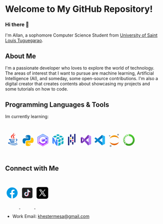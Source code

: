 # Welcome to My GitHub Repository!

### Hi there 👋
I'm Allan, a sophomore Computer Science Student from [University of Saint Louis Tuguegarao](http://usl.edu.ph/). 

## About Me
I'm a passionate developer who loves to explore the world of technology. The areas of interest that I want to pursue are machine learning, Artificial Intelligence (AI), and someday, some open-source contributions. I'm also a digital creator that creates contents about showcasing my projects and some tutorials on how to code.

## Programming Languages & Tools
Im currently learning:

<svg xmlns="http://www.w3.org/2000/svg" x="0px" y="0px" width="50" height="100" viewBox="0 0 48 48">
<path fill="#F44336" d="M23.65,24.898c-0.998-1.609-1.722-2.943-2.725-5.455C19.229,15.2,31.24,11.366,26.37,3.999c2.111,5.089-7.577,8.235-8.477,12.473C17.07,20.37,23.645,24.898,23.65,24.898z"></path><path fill="#F44336" d="M23.878,17.27c-0.192,2.516,2.229,3.857,2.299,5.695c0.056,1.496-1.447,2.743-1.447,2.743s2.728-0.536,3.579-2.818c0.945-2.534-1.834-4.269-1.548-6.298c0.267-1.938,6.031-5.543,6.031-5.543S24.311,11.611,23.878,17.27z"></path><g><path fill="#1565C0" d="M32.084 25.055c1.754-.394 3.233.723 3.233 2.01 0 2.901-4.021 5.643-4.021 5.643s6.225-.742 6.225-5.505C37.521 24.053 34.464 23.266 32.084 25.055zM29.129 27.395c0 0 1.941-1.383 2.458-1.902-4.763 1.011-15.638 1.147-15.638.269 0-.809 3.507-1.638 3.507-1.638s-7.773-.112-7.773 2.181C11.683 28.695 21.858 28.866 29.129 27.395z"></path><path fill="#1565C0" d="M27.935,29.571c-4.509,1.499-12.814,1.02-10.354-0.993c-1.198,0-2.974,0.963-2.974,1.889c0,1.857,8.982,3.291,15.63,0.572L27.935,29.571z"></path><path fill="#1565C0" d="M18.686,32.739c-1.636,0-2.695,1.054-2.695,1.822c0,2.391,9.76,2.632,13.627,0.205l-2.458-1.632C24.271,34.404,17.014,34.579,18.686,32.739z"></path><path fill="#1565C0" d="M36.281,36.632c0-0.936-1.055-1.377-1.433-1.588c2.228,5.373-22.317,4.956-22.317,1.784c0-0.721,1.807-1.427,3.477-1.093l-1.42-0.839C11.26,34.374,9,35.837,9,37.017C9,42.52,36.281,42.255,36.281,36.632z"></path><path fill="#1565C0" d="M39,38.604c-4.146,4.095-14.659,5.587-25.231,3.057C24.341,46.164,38.95,43.628,39,38.604z"></path></g>
</svg>


<svg xmlns="http://www.w3.org/2000/svg" x="0px" y="10px" width="45" height="100" viewBox="2 -6 48 48">
<path fill="#0277BD" d="M24.047,5c-1.555,0.005-2.633,0.142-3.936,0.367c-3.848,0.67-4.549,2.077-4.549,4.67V14h9v2H15.22h-4.35c-2.636,0-4.943,1.242-5.674,4.219c-0.826,3.417-0.863,5.557,0,9.125C5.851,32.005,7.294,34,9.931,34h3.632v-5.104c0-2.966,2.686-5.896,5.764-5.896h7.236c2.523,0,5-1.862,5-4.377v-8.586c0-2.439-1.759-4.263-4.218-4.672C27.406,5.359,25.589,4.994,24.047,5z M19.063,9c0.821,0,1.5,0.677,1.5,1.502c0,0.833-0.679,1.498-1.5,1.498c-0.837,0-1.5-0.664-1.5-1.498C17.563,9.68,18.226,9,19.063,9z"></path><path fill="#FFC107" d="M23.078,43c1.555-0.005,2.633-0.142,3.936-0.367c3.848-0.67,4.549-2.077,4.549-4.67V34h-9v-2h9.343h4.35c2.636,0,4.943-1.242,5.674-4.219c0.826-3.417,0.863-5.557,0-9.125C41.274,15.995,39.831,14,37.194,14h-3.632v5.104c0,2.966-2.686,5.896-5.764,5.896h-7.236c-2.523,0-5,1.862-5,4.377v8.586c0,2.439,1.759,4.263,4.218,4.672C19.719,42.641,21.536,43.006,23.078,43z M28.063,39c-0.821,0-1.5-0.677-1.5-1.502c0-0.833,0.679-1.498,1.5-1.498c0.837,0,1.5,0.664,1.5,1.498C29.563,38.32,28.899,39,28.063,39z"></path>
</svg>

<svg xmlns="http://www.w3.org/2000/svg" x="0px" y="0px" width="45" height="100" viewBox="5 -6 64 64">
<linearGradient id="dFMIpH0DLBLP_Mye2ctJMa_Fycm8TUhWmFU_gr1" x1="15.25" x2="15.25" y1="31.296" y2="15.385" gradientTransform="matrix(1 0 0 -1 0 64)" gradientUnits="userSpaceOnUse"><stop offset="0" stop-color="#8ab4ff"></stop><stop offset=".699" stop-color="#e492ff"></stop></linearGradient><path fill="url(#dFMIpH0DLBLP_Mye2ctJMa_Fycm8TUhWmFU_gr1)" d="M19.09,39.37c0,0.01,0.01,0.01,0.01,0.02l-7.7,4.5L19.09,39.37z"></path><linearGradient id="dFMIpH0DLBLP_Mye2ctJMb_Fycm8TUhWmFU_gr2" x1="15.25" x2="15.25" y1="33.329" y2="20.11" gradientTransform="matrix(1 0 0 -1 0 64)" gradientUnits="userSpaceOnUse"><stop offset="0" stop-color="#8ab4ff"></stop><stop offset=".699" stop-color="#e492ff"></stop></linearGradient><path fill="url(#dFMIpH0DLBLP_Mye2ctJMb_Fycm8TUhWmFU_gr2)" d="M19.09,39.37c0,0.01,0.01,0.01,0.01,0.02	l-7.7,4.5L19.09,39.37z"></path><linearGradient id="dFMIpH0DLBLP_Mye2ctJMc_Fycm8TUhWmFU_gr3" x1="31.87" x2="31.87" y1="10.7" y2="35.152" gradientUnits="userSpaceOnUse"><stop offset="0" stop-color="#8ab4ff"></stop><stop offset="1" stop-color="#e492ff"></stop></linearGradient><path fill="url(#dFMIpH0DLBLP_Mye2ctJMc_Fycm8TUhWmFU_gr3)" d="M32,8.21l-20.6,11.9v23.78l7.69-4.52	c-1.18-2.17-1.85-4.65-1.85-7.3c0-2.88,0.8-5.56,2.18-7.87c2.68-4.46,7.57-7.46,13.15-7.46c5.27,0,10.11,2.67,12.94,7.12l-0.39,0.24	l-6.57,3.87c-1.35-1.99-3.57-3.16-5.98-3.16c-2.62,0-4.91,1.39-6.19,3.47c-0.68,1.11-1.07,2.4-1.07,3.79c0,1.16,0.27,2.25,0.75,3.22	l6.13-3.6h0.01l0.04,0.02l20.1-11.75L32,8.21z"></path><linearGradient id="dFMIpH0DLBLP_Mye2ctJMd_Fycm8TUhWmFU_gr4" x1="32" x2="32" y1="8.058" y2="57.784" gradientUnits="userSpaceOnUse"><stop offset="0" stop-color="#1a6dff"></stop><stop offset="1" stop-color="#c822ff"></stop></linearGradient><path fill="url(#dFMIpH0DLBLP_Mye2ctJMd_Fycm8TUhWmFU_gr4)" d="M32.24,31.71l-6.17,3.6	c1.19,2.38,3.66,4.02,6.5,4.02c2.382,0,4.553-1.156,5.911-3.063l7.076,3.931C42.76,44.666,37.897,47.4,32.57,47.4	c-5.8,0-10.87-3.24-13.47-8.01l-7.7,4.5L32,55.79l20.6-11.9v-0.22V20.11l-0.26-0.15L32.24,31.71z M51,31h-2v2h2v2h-2v2h-2v-2h-2v2	h-2v-2h-2v-2h2v-2h-2v-2h2v-2h2v2h2v-2h2v2h2V31z M45,31h2v2h-2V31z M55.1,16.93L33.5,4.46c-0.93-0.53-2.07-0.53-3,0L8.9,16.93	c-0.92,0.54-1.5,1.53-1.5,2.6v24.94c0,1.07,0.58,2.06,1.5,2.6l21.6,12.47c0.93,0.53,2.07,0.53,3,0l21.6-12.47	c0.92-0.54,1.5-1.53,1.5-2.6V19.53C56.6,18.46,56.02,17.47,55.1,16.93z M54.6,44.47c0,0.36-0.19,0.69-0.5,0.87L32.5,57.81	c-0.31,0.17-0.69,0.17-1,0L9.9,45.34c-0.31-0.18-0.5-0.51-0.5-0.87V19.53c0-0.36,0.19-0.69,0.5-0.87L31.5,6.19	c0.31-0.17,0.69-0.17,1,0l21.6,12.47c0.31,0.18,0.5,0.51,0.5,0.87V44.47z"></path>
</svg>

<svg xmlns="http://www.w3.org/2000/svg" x="0px" y="0px" width="45" height="100" viewBox="4 -4 48 48">
<polygon fill="#00acc1" points="21.196,12.276 14.392,8.842 6.922,12.569 13.912,16.078"></polygon><polygon fill="#00acc1" points="24.317,13.85 31.451,17.453 24.049,21.169 17.049,17.654"></polygon><polygon fill="#00acc1" points="33.846,8.893 41.176,12.569 34.619,15.86 27.47,12.254"></polygon><polygon fill="#00acc1" points="30.69,7.31 24.091,4 17.564,7.258 24.364,10.687"></polygon><polygon fill="#00acc1" points="25.532,35.725 25.532,44.73 33.525,40.74 33.518,31.732"></polygon><polygon fill="#00acc1" points="33.514,28.587 33.505,19.674 25.532,23.637 25.532,32.554"></polygon><polygon fill="#00acc1" points="43.111,26.918 43.111,35.957 36.292,39.359 36.287,30.361"></polygon><polygon fill="#00acc1" points="43.111,23.756 43.111,14.898 36.279,18.294 36.285,27.225"></polygon><path fill="#448aff" d="M22.71,23.637l-5.384-2.708v11.699c0,0-6.586-14.012-7.195-15.27 c-0.079-0.163-0.401-0.341-0.484-0.385C8.46,16.353,5,14.601,5,14.601v20.676l4.787,2.566V27.031c0,0,6.515,12.52,6.582,12.657 s0.718,1.455,1.418,1.919c0.929,0.618,4.919,3.016,4.919,3.016L22.71,23.637z"></path>
</svg>

<svg xmlns="http://www.w3.org/2000/svg" x="0px" y="0px" width="40" height="100" viewBox="7 -3 48 48">
<rect width="5" height="10" x="18" y="4" fill="#1a237e"></rect><rect width="5" height="10" x="18" y="25" fill="#1a237e"></rect><rect width="5" height="5" x="18" y="17" fill="#fbc02d"></rect><rect width="5" height="33" x="10" y="13" fill="#1a237e"></rect><rect width="5" height="10" x="26" y="33" fill="#1a237e"></rect><rect width="5" height="10" x="26" y="12" fill="#1a237e"></rect><rect width="5" height="5" x="26" y="25" fill="#ff4081"></rect><rect width="5" height="33" x="34" y="2" fill="#1a237e"></rect>
</svg>


<svg xmlns="http://www.w3.org/2000/svg" x="0px" y="0px" width="40" height="100" viewBox="4 -5 48 48">
<linearGradient id="~jm6wMmI3aADOIa51_ZGPa_ezj3zaVtImPg_gr1" x1="37.672" x2="37.672" y1="3.68" y2="44.487" gradientUnits="userSpaceOnUse"><stop offset="0" stop-color="#c391f7"></stop><stop offset="1" stop-color="#b579f4"></stop></linearGradient><path fill="url(#~jm6wMmI3aADOIa51_ZGPa_ezj3zaVtImPg_gr1)" d="M44,10.781v26.403c0,1.147-0.653,2.193-1.684,2.696c-2.348,1.144-6.392,3.113-7.05,3.413	C34.33,43.721,33.742,44,33.007,44s-1.221-0.479-1.559-0.836C31.11,42.806,34,33,34,33V6.23c0,0-3.182-0.666-2.58-1.337	c0.603-0.671,1.107-0.899,1.736-0.899c0.725,0,1.311,0.323,1.971,0.641c0.468,0.225,4.732,2.271,7.174,3.443	C43.342,8.577,44,9.627,44,10.781z"></path><linearGradient id="~jm6wMmI3aADOIa51_ZGPb_ezj3zaVtImPg_gr2" x1="4.598" x2="37.92" y1="38.164" y2="4.842" gradientUnits="userSpaceOnUse"><stop offset=".019" stop-color="#742fb6"></stop><stop offset=".32" stop-color="#702db5"></stop><stop offset=".364" stop-color="#5d2596"></stop><stop offset=".38" stop-color="#5d2596"></stop><stop offset=".48" stop-color="#5d2596"></stop><stop offset=".485" stop-color="#60279a"></stop><stop offset=".517" stop-color="#6f2dab"></stop><stop offset=".556" stop-color="#7932b6"></stop><stop offset=".61" stop-color="#7e34bd"></stop><stop offset=".762" stop-color="#8035bf"></stop><stop offset=".806" stop-color="#7d34bb"></stop><stop offset=".851" stop-color="#7530ae"></stop><stop offset=".897" stop-color="#66299a"></stop><stop offset=".943" stop-color="#52207d"></stop><stop offset=".963" stop-color="#481b6e"></stop></linearGradient><path fill="url(#~jm6wMmI3aADOIa51_ZGPb_ezj3zaVtImPg_gr2)" d="M4,32c0,1.928,0.261,2.214,2.134,3.028C7.59,35.661,8.17,36,8.559,36	c0.469,0,0.91-0.323,1.327-0.664S34,15.525,34,15.525V5.546c0-1.198-1.674-1.676-2.467-0.778c0,0-24.791,27.531-25.533,28.244	S5.767,31.119,4,32z"></path><linearGradient id="~jm6wMmI3aADOIa51_ZGPc_ezj3zaVtImPg_gr3" x1="4.405" x2="35.886" y1="25.413" y2="30.112" gradientUnits="userSpaceOnUse"><stop offset=".002" stop-color="#9c55d4"></stop><stop offset=".003" stop-color="#9c55d4"></stop><stop offset=".337" stop-color="#9751d2"></stop><stop offset=".737" stop-color="#8847cb"></stop><stop offset=".848" stop-color="#8343c8"></stop><stop offset=".89" stop-color="#8042c3"></stop><stop offset=".938" stop-color="#773db6"></stop><stop offset=".988" stop-color="#68369f"></stop><stop offset="1" stop-color="#643499"></stop></linearGradient><path fill="url(#~jm6wMmI3aADOIa51_ZGPc_ezj3zaVtImPg_gr3)" d="M4.62,13.681c0.317-0.152,2.934-1.322,3.256-1.463C8.254,12.053,8.39,12,8.669,12	c0.308,0,0.518,0.117,1.001,0.514C10.345,13.068,34,32.483,34,32.483v9.759c0,1.675-1.744,1.847-2.728,0.741	C30.574,42.199,6.389,15.434,6.389,15.434S4,16.641,4,15.587C4,14.166,4.276,13.847,4.62,13.681z"></path><linearGradient id="~jm6wMmI3aADOIa51_ZGPd_ezj3zaVtImPg_gr4" x1="6.5" x2="6.5" y1="34.157" y2="14.799" gradientUnits="userSpaceOnUse"><stop offset="0" stop-color="#5c1d9c"></stop><stop offset="1" stop-color="#561b90"></stop></linearGradient><path fill="url(#~jm6wMmI3aADOIa51_ZGPd_ezj3zaVtImPg_gr4)" d="M9,18.323v11.412c0,0-2.73,2.999-3.34,3.659C5.118,33.981,4,33.797,4,32.148v-16.72	c0-1.251,1.131-1.378,2.098-0.323C6.273,15.296,9,18.323,9,18.323z"></path>
</svg>

<svg xmlns="http://www.w3.org/2000/svg" x="0px" y="0px" width="40" height="100" viewBox="3 -5 48 48">
<path fill="#29b6f6" d="M44,11.11v25.78c0,1.27-0.79,2.4-1.98,2.82l-8.82,4.14L34,33V15L33.2,4.15l8.82,4.14 C43.21,8.71,44,9.84,44,11.11z"></path><path fill="#0277bd" d="M9,33.896L34,15V5.353c0-1.198-1.482-1.758-2.275-0.86L4.658,29.239 c-0.9,0.83-0.849,2.267,0.107,3.032c0,0,1.324,1.232,1.803,1.574C7.304,34.37,8.271,34.43,9,33.896z"></path><path fill="#0288d1" d="M9,14.104L34,33v9.647c0,1.198-1.482,1.758-2.275,0.86L4.658,18.761 c-0.9-0.83-0.849-2.267,0.107-3.032c0,0,1.324-1.232,1.803-1.574C7.304,13.63,8.271,13.57,9,14.104z"></path>
</svg>
<svg xmlns="http://www.w3.org/2000/svg" x="0px" y="0px" width="45" height="100" viewBox="2 -5 48 48">
<linearGradient id="70AWaG9FpYs2yn8LzRfdUa_J0SgMWzAxqFj_gr1" x1="17.151" x2="29.996" y1="8.498" y2="37.571" gradientUnits="userSpaceOnUse"><stop offset="0" stop-color="#f09701"></stop><stop offset="1" stop-color="#e36001"></stop></linearGradient><path fill="url(#70AWaG9FpYs2yn8LzRfdUa_J0SgMWzAxqFj_gr1)" d="M8.108,18.006C10.534,11.579,16.724,7,24,7c7.276,0,13.466,4.579,15.892,11.006	C36.653,14.6,30.757,12.313,24,12.313C17.243,12.313,11.347,14.6,8.108,18.006z M24,35.688c-6.757,0-12.653-2.287-15.892-5.693	C10.534,36.421,16.724,41,24,41c7.276,0,13.466-4.579,15.892-11.006C36.653,33.4,30.757,35.688,24,35.688z"></path><linearGradient id="70AWaG9FpYs2yn8LzRfdUb_J0SgMWzAxqFj_gr2" x1="1.319" x2="25.671" y1="44.651" y2="1.059" gradientUnits="userSpaceOnUse"><stop offset="0" stop-color="#a1aab3"></stop><stop offset="1" stop-color="#8f979e"></stop></linearGradient><path fill="url(#70AWaG9FpYs2yn8LzRfdUb_J0SgMWzAxqFj_gr2)" d="M39.512,4.744c0,1.515-1.228,2.744-2.744,2.744s-2.744-1.228-2.744-2.744S35.253,2,36.768,2	S39.512,3.228,39.512,4.744z M10.976,40.415c-1.818,0-3.293,1.474-3.293,3.293c0,1.818,1.474,3.293,3.293,3.293	s3.293-1.474,3.293-3.293C14.268,41.889,12.794,40.415,10.976,40.415z M7.683,6.39c-1.212,0-2.195,0.983-2.195,2.195	s0.983,2.195,2.195,2.195s2.195-0.983,2.195-2.195S8.895,6.39,7.683,6.39z"></path>
</svg>

<svg xmlns="http://www.w3.org/2000/svg" x="0px" y="0px" width="45" height="100" viewBox="4 -4 48 48">
<linearGradient id="I1Ls14S_9qH6lfzYnZ33la_F4uMFPZgS0gt_gr1" x1="20.837" x2="26.769" y1="4.234" y2="41.178" gradientUnits="userSpaceOnUse"><stop offset="0" stop-color="#50d133"></stop><stop offset="1" stop-color="#3da126"></stop></linearGradient><path fill="url(#I1Ls14S_9qH6lfzYnZ33la_F4uMFPZgS0gt_gr1)" d="M11.575,8.758c1.128,0.177,2.553,0.46,4.074,0.892c-0.343,0.977-0.636,2.004-0.856,3.057 c-1.093-0.01-2.173,0.066-3.212,0.201C11.482,11.344,11.508,9.907,11.575,8.758z M10.082,13.144 c-0.086-1.246-0.092-2.411-0.06-3.435C9.969,9.761,9.91,9.805,9.857,9.858c-1.25,1.25-2.277,2.636-3.127,4.097 C7.717,13.663,8.842,13.373,10.082,13.144z M12.205,17.121c0.579-0.994,1.279-1.936,2.129-2.787 c0.045-0.045,0.094-0.082,0.139-0.126c-0.935,0.008-1.862,0.082-2.759,0.202C11.818,15.306,11.988,16.217,12.205,17.121z M10.929,18.242c-0.335-1.195-0.563-2.408-0.706-3.588c-1.763,0.336-3.316,0.797-4.461,1.189c-0.02,0.045-0.042,0.088-0.062,0.133 c0.502,1.124,1.236,2.597,2.204,4.132C8.84,19.432,9.852,18.793,10.929,18.242z M6.776,20.965c-0.716-1.122-1.297-2.2-1.77-3.162 c-0.593,1.827-0.915,3.719-0.969,5.621C4.795,22.666,5.717,21.813,6.776,20.965z M4.202,26.624 c0.252,1.922,0.784,3.808,1.593,5.604c0.371-1.03,0.848-2.205,1.45-3.425C6.083,28.069,5.056,27.31,4.202,26.624z M4.32,25.153 c0.907,0.765,2.102,1.686,3.489,2.571C8.361,26.718,9,25.715,9.732,24.763c-0.801-0.832-1.522-1.721-2.164-2.622 C6.243,23.212,5.127,24.298,4.32,25.153z M8.688,21.282c0.506,0.717,1.073,1.417,1.68,2.087c0.055-1.206,0.265-2.404,0.637-3.564 C10.193,20.258,9.413,20.754,8.688,21.282z M16.231,8.138c0.477-1.151,0.988-2.194,1.472-3.096 c-1.67,0.552-3.285,1.313-4.789,2.315C13.91,7.542,15.035,7.791,16.231,8.138z M17.774,8.625c0.919,0.321,1.849,0.705,2.762,1.151 c0.862-0.998,1.601-1.839,2.097-2.4c-0.72-0.597-1.862-1.515-3.063-2.385C19.007,5.977,18.364,7.222,17.774,8.625z M11.168,35.604 c-1.438-0.131-2.76-0.357-3.867-0.593c0.731,1.108,1.583,2.158,2.557,3.132c0.513,0.513,1.049,0.987,1.601,1.432 C11.307,38.432,11.184,37.07,11.168,35.604z M38.142,9.857C33.68,5.396,27.617,3.499,21.785,4.144 c1.581,1.206,2.84,2.294,2.932,2.375l0.767,0.667l-0.679,0.756c-0.016,0.018-0.896,1.001-2.17,2.466 c0.454-0.045,0.909-0.07,1.365-0.07c3.5,0,7.001,1.333,9.666,3.997c5.33,5.33,5.33,14.002,0,19.332 c-4.618,4.617-11.744,5.226-17.032,1.842c-1.014,0.147-2.034,0.214-3.031,0.214c-0.447,0-0.886-0.016-1.321-0.038 c0.027,1.87,0.233,3.567,0.436,4.817c3.389,2.319,7.333,3.492,11.283,3.492c5.122,0,10.243-1.95,14.142-5.848l0,0 C45.94,30.344,45.94,17.656,38.142,9.857z M15.296,34.535c-0.33-0.273-0.652-0.56-0.961-0.868c-0.671-0.671-1.257-1.396-1.759-2.16 c-0.169,1.027-0.26,2.057-0.286,3.06C13.268,34.62,14.282,34.611,15.296,34.535z M17.185,10.131 c-0.282,0.793-0.523,1.621-0.721,2.464c0.91-0.602,1.88-1.069,2.88-1.43c0.035-0.041,0.074-0.088,0.109-0.129 C18.703,10.69,17.941,10.391,17.185,10.131z M10.47,25.799c-0.606,0.824-1.151,1.685-1.624,2.554 c0.865,0.5,1.789,0.957,2.748,1.349C11.022,28.453,10.646,27.138,10.47,25.799z M11.541,30.983 c-1.146-0.437-2.237-0.972-3.252-1.553c-0.775,1.586-1.341,3.103-1.722,4.276c1.202,0.291,2.823,0.608,4.613,0.779 C11.214,33.341,11.324,32.161,11.541,30.983z"></path>
</svg>



## Connect with Me
<a href=https://www.facebook.com/allankhester.mesa>
    <svg xmlns="http://www.w3.org/2000/svg" x="0px" y="0px" width="45
    " height="100" viewBox="0 0 48 48">
<path fill="#039be5" d="M24 5A19 19 0 1 0 24 43A19 19 0 1 0 24 5Z"></path><path fill="#fff" d="M26.572,29.036h4.917l0.772-4.995h-5.69v-2.73c0-2.075,0.678-3.915,2.619-3.915h3.119v-4.359c-0.548-0.074-1.707-0.236-3.897-0.236c-4.573,0-7.254,2.415-7.254,7.917v3.323h-4.701v4.995h4.701v13.729C22.089,42.905,23.032,43,24,43c0.875,0,1.729-0.08,2.572-0.194V29.036z"></path>
</svg>
</a>

<a href=https://www.tiktok.com/@educsystemsuckssss>
    <svg xmlns="http://www.w3.org/2000/svg" x="0px" y="0px" width="45" height="100" viewBox="0 0 48 48">
<path fill="#212121" fill-rule="evenodd" d="M10.904,6h26.191C39.804,6,42,8.196,42,10.904v26.191 C42,39.804,39.804,42,37.096,42H10.904C8.196,42,6,39.804,6,37.096V10.904C6,8.196,8.196,6,10.904,6z" clip-rule="evenodd"></path><path fill="#ec407a" fill-rule="evenodd" d="M29.208,20.607c1.576,1.126,3.507,1.788,5.592,1.788v-4.011 c-0.395,0-0.788-0.041-1.174-0.123v3.157c-2.085,0-4.015-0.663-5.592-1.788v8.184c0,4.094-3.321,7.413-7.417,7.413 c-1.528,0-2.949-0.462-4.129-1.254c1.347,1.376,3.225,2.23,5.303,2.23c4.096,0,7.417-3.319,7.417-7.413L29.208,20.607L29.208,20.607 z M30.657,16.561c-0.805-0.879-1.334-2.016-1.449-3.273v-0.516h-1.113C28.375,14.369,29.331,15.734,30.657,16.561L30.657,16.561z M19.079,30.832c-0.45-0.59-0.693-1.311-0.692-2.053c0-1.873,1.519-3.391,3.393-3.391c0.349,0,0.696,0.053,1.029,0.159v-4.1 c-0.389-0.053-0.781-0.076-1.174-0.068v3.191c-0.333-0.106-0.68-0.159-1.03-0.159c-1.874,0-3.393,1.518-3.393,3.391 C17.213,29.127,17.972,30.274,19.079,30.832z" clip-rule="evenodd"></path><path fill="#fff" fill-rule="evenodd" d="M28.034,19.63c1.576,1.126,3.507,1.788,5.592,1.788v-3.157 c-1.164-0.248-2.194-0.856-2.969-1.701c-1.326-0.827-2.281-2.191-2.561-3.788h-2.923v16.018c-0.007,1.867-1.523,3.379-3.393,3.379 c-1.102,0-2.081-0.525-2.701-1.338c-1.107-0.558-1.866-1.705-1.866-3.029c0-1.873,1.519-3.391,3.393-3.391 c0.359,0,0.705,0.056,1.03,0.159V21.38c-4.024,0.083-7.26,3.369-7.26,7.411c0,2.018,0.806,3.847,2.114,5.183 c1.18,0.792,2.601,1.254,4.129,1.254c4.096,0,7.417-3.319,7.417-7.413L28.034,19.63L28.034,19.63z" clip-rule="evenodd"></path><path fill="#81d4fa" fill-rule="evenodd" d="M33.626,18.262v-0.854c-1.05,0.002-2.078-0.292-2.969-0.848 C31.445,17.423,32.483,18.018,33.626,18.262z M28.095,12.772c-0.027-0.153-0.047-0.306-0.061-0.461v-0.516h-4.036v16.019 c-0.006,1.867-1.523,3.379-3.393,3.379c-0.549,0-1.067-0.13-1.526-0.362c0.62,0.813,1.599,1.338,2.701,1.338 c1.87,0,3.386-1.512,3.393-3.379V12.772H28.095z M21.635,21.38v-0.909c-0.337-0.046-0.677-0.069-1.018-0.069 c-4.097,0-7.417,3.319-7.417,7.413c0,2.567,1.305,4.829,3.288,6.159c-1.308-1.336-2.114-3.165-2.114-5.183 C14.374,24.749,17.611,21.463,21.635,21.38z" clip-rule="evenodd"></path>
</svg>
</a>

<a href=https://twitter.com/khesterm_322> 
    <svg xmlns="http://www.w3.org/2000/svg" x="0px" y="0px" width="45" height="100" viewBox="0 0 50 50">
<path d="M 11 4 C 7.134 4 4 7.134 4 11 L 4 39 C 4 42.866 7.134 46 11 46 L 39 46 C 42.866 46 46 42.866 46 39 L 46 11 C 46 7.134 42.866 4 39 4 L 11 4 z M 13.085938 13 L 21.023438 13 L 26.660156 21.009766 L 33.5 13 L 36 13 L 27.789062 22.613281 L 37.914062 37 L 29.978516 37 L 23.4375 27.707031 L 15.5 37 L 13 37 L 22.308594 26.103516 L 13.085938 13 z M 16.914062 15 L 31.021484 35 L 34.085938 35 L 19.978516 15 L 16.914062 15 z"></path>
</svg>
</a>

- Work Email: khestermesa@gmail.com
<!--
**AuxiliumGuru/AuxiliumGuru** is a ✨ _special_ ✨ repository because its `README.md` (this file) appears on your GitHub profile.

Here are some ideas to get you started:

- 🔭 I’m currently working on ...
- 🌱 I’m currently learning ...
- 👯 I’m looking to collaborate on ...
- 🤔 I’m looking for help with ...
- 💬 Ask me about ...
- 📫 How to reach me: ...
- 😄 Pronouns: ...
- ⚡ Fun fact: ...
-->



